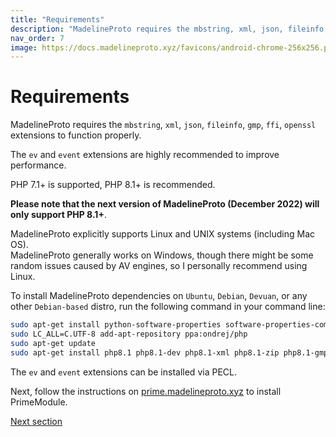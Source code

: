 ```yaml
---
title: "Requirements"
description: "MadelineProto requires the mbstring, xml, json, fileinfo, gmp, ffi, openssl extensions to function properly."
nav_order: 7
image: https://docs.madelineproto.xyz/favicons/android-chrome-256x256.png
---
```

# Requirements

MadelineProto requires the `mbstring`, `xml`, `json`, `fileinfo`, `gmp`, `ffi`, `openssl` extensions to function properly.

The `ev` and `event` extensions are highly recommended to improve performance.

PHP 7.1+ is supported, PHP 8.1+ is recommended.

**Please note that the next version of MadelineProto (December 2022) will only support PHP 8.1+**.

MadelineProto explicitly supports Linux and UNIX systems (including Mac OS).  
MadelineProto generally works on Windows, though there might be some random issues caused by AV engines, so I personally recommend using Linux.  

To install MadelineProto dependencies on `Ubuntu`, `Debian`, `Devuan`, or any other `Debian-based` distro, run the following command in your command line:

```bash
sudo apt-get install python-software-properties software-properties-common
sudo LC_ALL=C.UTF-8 add-apt-repository ppa:ondrej/php
sudo apt-get update
sudo apt-get install php8.1 php8.1-dev php8.1-xml php8.1-zip php8.1-gmp php8.1-cli php8.1-mbstring php8.1-ffi php8.0-ev git -y
```

The `ev` and `event` extensions can be installed via PECL.

Next, follow the instructions on [prime.madelineproto.xyz](https://prime.madelineproto.xyz) to install PrimeModule.

<a href="https://docs.madelineproto.xyz/docs/INSTALLATION.html">Next section</a>